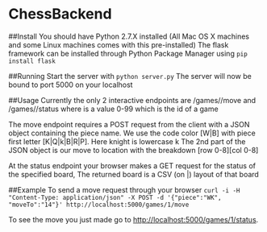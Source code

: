 # ChessBackend

##Install
You should have Python 2.7.X installed (All Mac OS X machines and some Linux machines comes with this pre-installed)
The flask framework can be installed through Python Package Manager using ```pip install flask```

##Running 
Start the server with ```python server.py```
The server will now be bound to port 5000 on your localhost

##Usage
Currently the only 2 interactive endpoints are /games/<ID>/move and /games/<ID>/status where <ID> is a value 0-99 which is the id of a game

The move endpoint requires a POST request from the client with a JSON object containing the piece name. We use the code color [W|B] with piece first letter [K|Q|k|B|R|P]. Here knight is lowercase k
The 2nd part of the JSON object is our move to location with the breakdown [row 0-8][col 0-8]

At the status endpoint your browser makes a GET request for the status of the specified board, The returned board is a CSV (on |) layout of that board

##Example 
To send a move request through your browser ```curl -i -H "Content-Type: application/json" -X POST -d '{"piece":"WK", "moveTo":"14"}' http://localhost:5000/games/1/move```

To see the move you just made go to [http://localhost:5000/games/1/status](http://localhost:5000/games/1/status).
